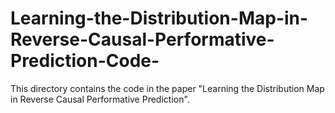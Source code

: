 # Learning-the-Distribution-Map-in-Reverse-Causal-Performative-Prediction-Code-
This directory contains the code in the paper "Learning the Distribution Map in Reverse Causal Performative Prediction".
